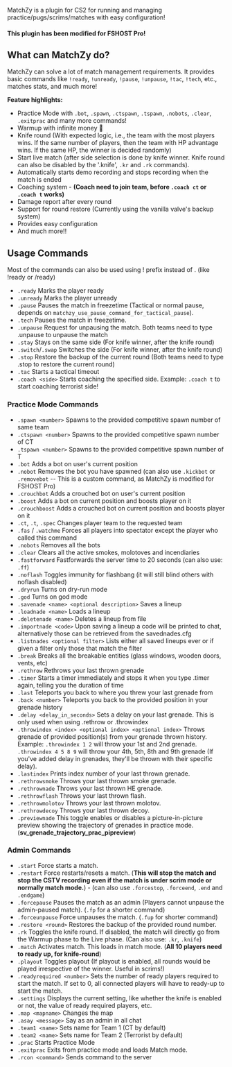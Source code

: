 MatchZy is a plugin for CS2 for running and managing practice/pugs/scrims/matches with easy configuration!

#### This plugin has been modified for FSHOST Pro!

## What can MatchZy do?
MatchZy can solve a lot of match management requirements. It provides basic commands like `!ready`, `!unready`, `!pause`, `!unpause`, `!tac`, `!tech`, etc., matches stats, and much more!

**Feature highlights:**
- Practice Mode with `.bot`, `.spawn`, `.ctspawn`, `.tspawn`, `.nobots`, `.clear`, `.exitprac` and many more commands!
- Warmup with infinite money 🤑
- Knife round (With expected logic, i.e., the team with the most players wins. If the same number of players, then the team with HP advantage wins. If the same HP, the winner is decided randomly)
- Start live match (after side selection is done by knife winner. Knife round can also be disabled by the '.knife', `.kr` and `.rk` commands).
- Automatically starts demo recording and stops recording when the match is ended
- Coaching system - **(Coach need to join team, before `.coach ct` or `.coach t` works)**
- Damage report after every round
- Support for round restore (Currently using the vanilla valve's backup system)
- Provides easy configuration
- And much more!!


## Usage Commands
Most of the commands can also be used using ! prefix instead of . (like !ready or /ready)

- `.ready` Marks the player ready
- `.unready` Marks the player unready
- `.pause` Pauses the match in freezetime (Tactical or normal pause, depends on `matchzy_use_pause_command_for_tactical_pause`).
- `.tech` Pauses the match in freezetime.
- `.unpause` Request for unpausing the match. Both teams need to type .unpause to unpause the match
- `.stay` Stays on the same side (For knife winner, after the knife round)
- `.switch`/`.swap` Switches the side (For knife winner, after the knife round)
- `.stop` Restore the backup of the current round (Both teams need to type .stop to restore the current round)
- `.tac` Starts a tactical timeout
- `.coach <side>` Starts coaching the specified side. Example: `.coach t` to start coaching terrorist side!

### Practice Mode Commands
- `.spawn <number>` Spawns to the provided competitive spawn number of same team
- `.ctspawn <number>` Spawns to the provided competitive spawn number of CT
- `.tspawn <number>` Spawns to the provided competitive spawn number of T
- `.bot` Adds a bot on user's current position
- `.nobot` Removes the bot you have spawned (can also use `.kickbot` or `.removebot` -- This is a custom command, as MatchZy is modified for FSHOST Pro)  
- `.crouchbot` Adds a crouched bot on user's current position
- `.boost` Adds a bot on current position and boosts player on it
- `.crouchboost` Adds a crouched bot on current position and boosts player on it
- `.ct`, `.t`, `.spec` Changes player team to the requested team
- `.fas` / `.watchme` Forces all players into spectator except the player who called this command
- `.nobots` Removes all the bots
- `.clear` Clears all the active smokes, molotoves and incendiaries
- `.fastforward` Fastforwards the server time to 20 seconds (can also use: `.ff`)
- `.noflash` Toggles immunity for flashbang (it will still blind others with noflash disabled)
- `.dryrun` Turns on dry-run mode
- `.god` Turns on god mode
- `.savenade <name> <optional description>` Saves a lineup
- `.loadnade <name>` Loads a lineup
- `.deletenade <name>` Deletes a lineup from file
- `.importnade <code>` Upon saving a lineup a code will be printed to chat, alternatively those can be retrieved from the savednades.cfg
- `.listnades <optional filter>` Lists either all saved lineups ever or if given a filter only those that match the filter
- `.break` Breaks all the breakable entities (glass windows, wooden doors, vents, etc)
- `.rethrow` Rethrows your last thrown grenade
- `.timer` Starts a timer immediately and stops it when you type .timer again, telling you the duration of time
- `.last` Teleports you back to where you threw your last grenade from
- `.back <number>` Teleports you back to the provided position in your grenade history
- `.delay <delay_in_seconds>` Sets a delay on your last grenade. This is only used when using .rethrow or .throwindex
- `.throwindex <index> <optional index> <optional index>` Throws grenade of provided position(s) from your grenade thrown history. Example: `.throwindex 1 2` will throw your 1st and 2nd grenade. `.throwindex 4 5 8 9` will throw your 4th, 5th, 8th and 9th grenade (If you've added delay in grenades, they'll be thrown with their specific delay).
- `.lastindex` Prints index number of your last thrown grenade.
- `.rethrowsmoke` Throws your last thrown smoke grenade.
- `.rethrownade` Throws your last thrown HE grenade.
- `.rethrowflash` Throws your last thrown flash.
- `.rethrowmolotov` Throws your last thrown molotov.
- `.rethrowdecoy` Throws your last thrown decoy.
- `.previewnade` This toggle enables or disables a picture-in-picture preview showing the trajectory of grenades in practice mode. (**sv_grenade_trajectory_prac_pipreview**)

### Admin Commands

- `.start` Force starts a match.
- `.restart` Force restarts/resets a match. (**This will stop the match and stop the CSTV recording even if the match is under scrim mode or normally match mode.**) - (can also use `.forcestop`, `.forceend`, `.end` and `.endgame`)
- `.forcepause` Pauses the match as an admin (Players cannot unpause the admin-paused match). (`.fp` for a shorter command)
- `.forceunpause` Force unpauses the match. (`.fup` for shorter command)
- `.restore <round>` Restores the backup of the provided round number.
- `.rk` Toggles the knife round. If disabled, the match will directly go from the Warmup phase to the Live phase. (Can also use: `.kr`, `.knife`)
- `.match` Activates match. This loads in match mode. (**All 10 players need to ready up, for knife-round**)
- `.playout` Toggles playout (If playout is enabled, all rounds would be played irrespective of the winner. Useful in scrims!)
- `.readyrequired <number>` Sets the number of ready players required to start the match. If set to 0, all connected players will have to ready-up to start the match.
- `.settings` Displays the current setting, like whether the knife is enabled or not, the value of ready required  players, etc.
- `.map <mapname>` Changes the map
- `.asay <message>` Say as an admin in all chat
- `.team1 <name>` Sets name for Team 1 (CT by default)
- `.team2 <name>` Sets name for Team 2 (Terrorist by default)
- `.prac` Starts Practice Mode
- `.exitprac` Exits from practice mode and loads Match mode.
- `.rcon <command>` Sends command to the server
